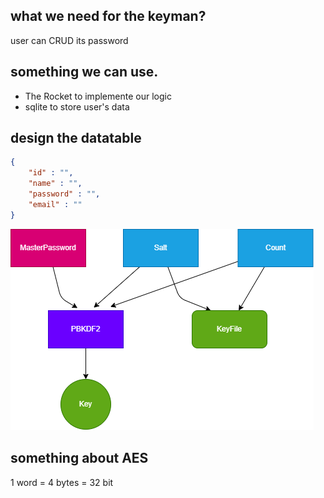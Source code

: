 ## what we need for the keyman?

user can CRUD its password

## something we can use.

- The Rocket to implemente our logic
- sqlite to store user's data

## design the datatable

```json
{
    "id" : "", 
    "name" : "",
    "password" : "",
    "email" : ""
}
```

![](alg.drawio.png)

## something about AES
1 word = 4 bytes = 32 bit
